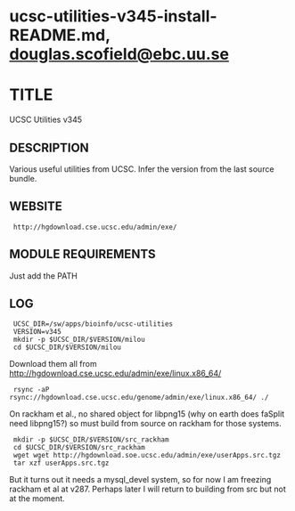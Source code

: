  # ucsc-utilities-v345-install-README.md, douglas.scofield@ebc.uu.se

 TITLE
 =====

 UCSC Utilities v345


 DESCRIPTION
 -----------

 Various useful utilities from UCSC.  Infer the version from the last source bundle.


 WEBSITE
 -------

     http://hgdownload.cse.ucsc.edu/admin/exe/


 MODULE REQUIREMENTS
 -------------------

 Just add the PATH


 LOG
 ---

     UCSC_DIR=/sw/apps/bioinfo/ucsc-utilities
     VERSION=v345
     mkdir -p $UCSC_DIR/$VERSION/milou
     cd $UCSC_DIR/$VERSION/milou

 Download them all from http://hgdownload.cse.ucsc.edu/admin/exe/linux.x86_64/

     rsync -aP rsync://hgdownload.cse.ucsc.edu/genome/admin/exe/linux.x86_64/ ./

 On rackham et al., no shared object for libpng15 (why on earth does faSplit
 need libpng15?) so must build from source on rackham for those systems.

     mkdir -p $UCSC_DIR/$VERSION/src_rackham
     cd $UCSC_DIR/$VERSION/src_rackham
     wget wget http://hgdownload.soe.ucsc.edu/admin/exe/userApps.src.tgz
     tar xzf userApps.src.tgz

 But it turns out it needs a mysql_devel system, so for now I am freezing
 rackham et al at v287. Perhaps later I will return to building from src but not
 at the moment.
